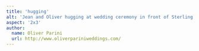 ```yaml
---
title: 'hugging'
alt: 'Jean and Oliver hugging at wedding ceremony in front of Sterling Pond'
aspect: '2x3'
author:
  name: Oliver Parini
  url: http://www.oliverpariniweddings.com/
---
```

